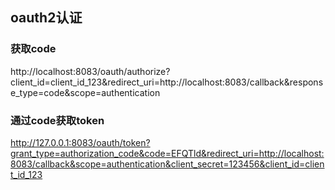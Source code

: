 ## oauth2认证

### 获取code

http://localhost:8083/oauth/authorize?client_id=client_id_123&redirect_uri=http://localhost:8083/callback&response_type=code&scope=authentication


### 通过code获取token


http://127.0.0.1:8083/oauth/token?grant_type=authorization_code&code=EFQTld&redirect_uri=http://localhost:8083/callback&scope=authentication&client_secret=123456&client_id=client_id_123
